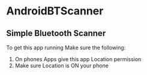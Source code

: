 # AndroidBTScanner

## Simple Bluetooth Scanner

To get this app running
Make sure the following:
1. On phones Apps give this app Location permission
2. Make sure Location is ON your phone

